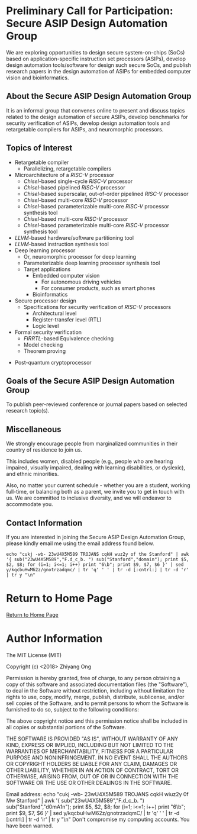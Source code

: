 # Preliminary Call for Participation: Secure ASIP Design Automation Group


We are exploring opportunities to design secure system-on-chips (SoCs) based
	on application-specific instruction set processors (ASIPs), develop design
	automation tools/software for design such secure SoCs, and publish
	research papers in the design automation of ASIPs for embedded computer
	vision and bioinformatics.

##	About the Secure ASIP Design Automation Group

It is an informal group that convenes online to present and discuss topics related
	to the design automation of secure ASIPs, develop benchmarks for security
	verification of ASIPs, develop design automation tools and retargetable
	compilers for ASIPs, and neuromorphic processors.


##	Topics of Interest


+ Retargetable compiler
	- Parallelizing, retargetable compilers
+ Microarchitecture of a *RISC-V* processor
	- *Chisel*-based single-cycle *RISC-V* processor
	- *Chisel*-based pipelined *RISC-V* processor
	- *Chisel*-based superscalar, out-of-order pipelined *RISC-V* processor
	- *Chisel*-based multi-core *RISC-V* processor
	- *Chisel*-based parameterizable multi-core *RISC-V* processor synthesis tool
	- *Chisel*-based multi-core *RISC-V* processor
	- *Chisel*-based parameterizable multi-core *RISC-V* processor synthesis tool
+ *LLVM*-based hardware/software partitioning tool
+ *LLVM*-based instruction synthesis tool
+ Deep learning processor
	- Or, neuromorphic processor for deep learning
	- Parameterizable deep learning processor synthesis tool
	- Target applications
		* Embedded computer vision
			+ For autonomous driving vehicles
			+ For consumer products, such as smart phones
		* Bioinformatics
+ Secure processor design
	- Specifications for security verification of *RISC-V* processors
		* Architectural level
		* Register-transfer level (RTL)
		* Logic level
+ Formal security verification
	- *FIRRTL*-based Equivalence checking
	- Model checking
	- Theorem proving
- Post-quantum cryptoprocessor
	




## Goals of the Secure ASIP Design Automation Group

To publish peer-reviewed conference or journal papers based on selected research topic(s).



## Miscellaneous

We strongly encourage people from marginalized communities in their country of
	residence to join us.

This includes women, disabled people (e.g., people who are hearing impaired,
	visually impaired, dealing with learning disabilities, or dyslexic), and ethnic
	minorities.

Also, no matter your current schedule - whether you are a student, working
	full-time, or balancing both as a parent, we invite you to get in touch with us.
	We are committed to inclusive diversity, and we will endeavor to
		accommodate you.





##	Contact Information

If you are interested in joining the Secure ASIP Design Automation Group, please kindly email me using the email address found below.

	echo "cukj -wb- 23wU4X5M589 TROJANS cqkH wuz2y of the Stanford" | awk '{ sub("23wU4X5M589","F.d_c_b. ") sub("Stanford","domain"); print $5, $2, $8; for (i=1; i<=1; i++) print "6\b"; print $9, $7, $6 }' | sed y/kqcbuHwM62z/gnotrzadqmc/ | tr 'q' ' ' | tr -d [:cntrl:] | tr -d 'r' | tr y "\n"


#	Return to Home Page

[Return to Home Page](../README.md)

#	Author Information

The MIT License (MIT)

Copyright (c) <2018> Zhiyang Ong

Permission is hereby granted, free of charge, to any person obtaining a copy of this software and associated documentation files (the "Software"), to deal in the Software without restriction, including without limitation the rights to use, copy, modify, merge, publish, distribute, sublicense, and/or sell copies of the Software, and to permit persons to whom the Software is furnished to do so, subject to the following conditions:

The above copyright notice and this permission notice shall be included in all copies or substantial portions of the Software.

THE SOFTWARE IS PROVIDED "AS IS", WITHOUT WARRANTY OF ANY KIND, EXPRESS OR IMPLIED, INCLUDING BUT NOT LIMITED TO THE WARRANTIES OF MERCHANTABILITY, FITNESS FOR A PARTICULAR PURPOSE AND NONINFRINGEMENT. IN NO EVENT SHALL THE AUTHORS OR COPYRIGHT HOLDERS BE LIABLE FOR ANY CLAIM, DAMAGES OR OTHER LIABILITY, WHETHER IN AN ACTION OF CONTRACT, TORT OR OTHERWISE, ARISING FROM, OUT OF OR IN CONNECTION WITH THE SOFTWARE OR THE USE OR OTHER DEALINGS IN THE SOFTWARE.

Email address: echo "cukj -wb- 23wU4X5M589 TROJANS cqkH wiuz2y 0f Mw Stanford" | awk '{ sub("23wU4X5M589","F.d_c_b. ") sub("Stanford","d0mA1n"); print $5, $2, $8; for (i=1; i<=1; i++) print "6\b"; print $9, $7, $6 }' | sed y/kqcbuHwM62z/gnotrzadqmC/ | tr 'q' ' ' | tr -d [:cntrl:] | tr -d 'ir' | tr y "\n"		Don't compromise my computing accounts. You have been warned.


